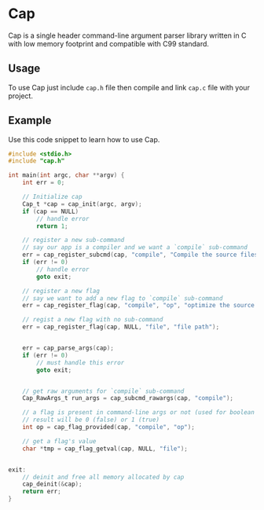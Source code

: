 # Cap

Cap is a single header command-line argument parser library written in C
with low memory footprint and compatible with C99 standard.



## Usage

To use Cap just include `cap.h` file then compile and link `cap.c` file with your project.



## Example

Use this code snippet to learn how to use Cap.

```c
#include <stdio.h>
#include "cap.h"

int main(int argc, char **argv) {
    int err = 0;

    // Initialize cap
    Cap_t *cap = cap_init(argc, argv);
    if (cap == NULL)
        // handle error
        return 1;

    // register a new sub-command
    // say our app is a compiler and we want a `compile` sub-command
    err = cap_register_subcmd(cap, "compile", "Compile the source files");
    if (err != 0)
        // handle error
        goto exit;

    // register a new flag
    // say we want to add a new flag to `compile` sub-command
    err = cap_register_flag(cap, "compile", "op", "optimize the source code");

    // regist a new flag with no sub-command
    err = cap_register_flag(cap, NULL, "file", "file path");


    err = cap_parse_args(cap);
    if (err != 0)
        // must handle this error
        goto exit;


    // get raw arguments for `compile` sub-command
    Cap_RawArgs_t run_args = cap_subcmd_rawargs(cap, "compile");

    // a flag is present in command-line args or not (used for boolean flags)
    // result will be 0 (false) or 1 (true)
    int op = cap_flag_provided(cap, "compile", "op");

    // get a flag's value
    char *tmp = cap_flag_getval(cap, NULL, "file");


exit:
    // deinit and free all memory allocated by cap
    cap_deinit(&cap);
    return err;
}
```

